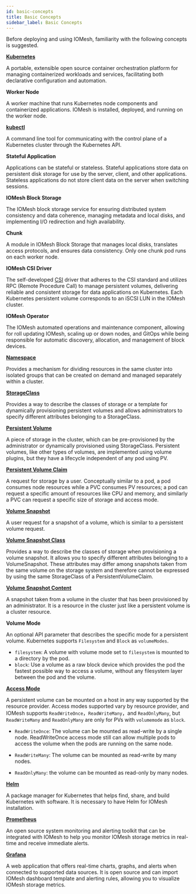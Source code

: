 ```yaml
---
id: basic-concepts
title: Basic Concepts
sidebar_label: Basic Concepts
---
```


Before deploying and using IOMesh, familiarity with the following concepts is suggested.

[**Kubernetes**](https://kubernetes.io/)

A portable, extensible open source container orchestration platform for managing containerized workloads and services, facilitating both declarative configuration and automation.

**Worker Node**

A worker machine that runs Kubernetes node components and containerized applications. IOMesh is installed, deployed, and running on the worker node. 

[**kubectl**](https://kubernetes.io/docs/reference/kubectl/)

A command line tool for communicating with the control plane of a Kubernetes cluster through the Kubernetes API.

**Stateful Application**

Applications can be stateful or stateless. Stateful applications store data on persistent disk storage for use by the server, client, and other applications. Stateless applications do not store client data on the server when switching sessions.

**IOMesh Block Storage**

The IOMesh block storage service for ensuring distributed system consistency and data coherence, managing metadata and local disks, and implementing I/O redirection and high availability.

**Chunk**

A module in IOMesh Block Storage that manages local disks, translates access protocols, and ensures data consistency. Only one chunk pod runs on each worker node.

**IOMesh CSI Driver**

The self-developed [CSI](https://github.com/kubernetes-csi) driver that adheres to the CSI standard and utilizes RPC (Remote Procedure Call)  to manage persistent volumes, delivering reliable and consistent storage for data applications on Kubernetes. Each Kubernetes persistent volume corresponds to an iSCSI LUN in the IOMesh cluster.

**IOMesh Operator**

The IOMesh automated operations and maintenance component, allowing for roll updating IOMesh, scaling up or down nodes, and GitOps while being responsible for automatic discovery, allocation, and management of block devices.

[**Namespace**](https://kubernetes.io/docs/concepts/overview/working-with-objects/namespaces/)

Provides a mechanism for dividing resources in the same cluster into isolated groups that can be created on demand and managed separately within a cluster.

[**StorageClass**](https://kubernetes.io/docs/concepts/storage/storage-classes/)

Provides a way to describe the classes of storage or a template for dynamically provisioning persistent volumes and allows administrators to specify different attributes belonging to a StorageClass.

[**Persistent Volume**](https://kubernetes.io/docs/concepts/storage/persistent-volumes/)

A piece of storage in the cluster, which can be pre-provisioned by the administrator or dynamically provisioned using StorageClass. Persistent volumes, like other types of volumes, are implemented using volume plugins, but they have a lifecycle independent of any pod using PV. 

[**Persistent Volume Claim**](https://kubernetes.io/docs/concepts/storage/persistent-volumes/)

A request for storage by a user. Conceptually similar to a pod, a pod consumes node resources while a PVC consumes PV resources; a pod can request a specific amount of resources like CPU and memory, and similarly a PVC can request a specific size of storage and access mode.

[**Volume Snapshot**](https://kubernetes.io/docs/concepts/storage/volume-snapshots/)

A user request for a snapshot of a volume, which is similar to a persistent volume request.

[**Volume Snapshot Class**](https://kubernetes.io/docs/concepts/storage/volume-snapshot-classes/)

Provides a way to describe the classes of storage when provisioning a volume snapshot. It allows you to specify different attributes belonging to a VolumeSnapshot. These attributes may differ among snapshots taken from the same volume on the storage system and therefore cannot be expressed by using the same StorageClass of a PersistentVolumeClaim.

[**Volume Snapshot Content**]((https://kubernetes.io/docs/concepts/storage/volume-snapshots/))

A snapshot taken from a volume in the cluster that has been provisioned by an administrator. It is a resource in the cluster just like a persistent volume is a cluster resource.

**Volume Mode**

An optional API parameter that describes the specific mode for a persistent volume. Kubernetes supports `Filesystem` and `Block` as `volumeModes`. 

- `filesystem`: A volume with volume mode set to `filesystem` is mounted to a directory by the pod.
- `block`: Use a volume as a raw block device which provides the pod the fastest possible way to access a volume, without any filesystem layer between the pod and the volume.

[**Access Mode**](https://kubernetes.io/docs/concepts/storage/persistent-volumes/#access-modes)

A persistent volume can be mounted on a host in any way supported by the resource provider. Access modes supported vary by resource provider, and IOMesh supports `ReadWriteOnce`，`ReadWriteMany`，and `ReadOnlyMany`, but `ReadWriteMany` and `ReadOnlyMany` are only for PVs with `volumemode` as `block`.

- `ReadWriteOnce`: The volume can be mounted as read-write by a single node. ReadWriteOnce access mode still can allow multiple pods to access the volume when the pods are running on the same node.

- `ReadWriteMany`: The volume can be mounted as read-write by many nodes.

- `ReadOnlyMany`: the volume can be mounted as read-only by many nodes.

[**Helm**](https://helm.sh/)

A package manager for Kubernetes that helps find, share, and build Kubernetes with software. It is necessary to have Helm for IOMesh installation.

[**Prometheus**](https://prometheus.io/)

An open source system monitoring and alerting toolkit that can be integrated with IOMesh to help you monitor IOMesh storage metrics in real-time and receive immediate alerts.

[**Grafana**](https://grafana.com/)

A web application that offers real-time charts, graphs, and alerts when connected to supported data sources. It is open source and can import IOMesh dashboard template and alerting rules, allowing you to visualize IOMesh storage metrics.






